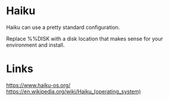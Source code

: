 # Haiku 
Haiku can use a pretty standard configuration.  
  
Replace %%DISK with a disk location that makes sense for your environment and install.  

# Links
https://www.haiku-os.org/  
https://en.wikipedia.org/wiki/Haiku_(operating_system) 
